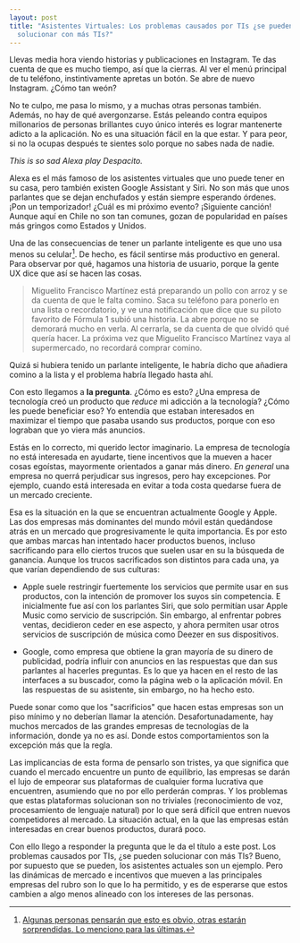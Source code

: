 ```yaml
---
layout: post
title: "Asistentes Virtuales: Los problemas causados por TIs ¿se pueden
  solucionar con más TIs?"
---
```


Llevas media hora viendo historias y publicaciones en Instagram. Te das
cuenta de que es mucho tiempo, así que la cierras. Al ver el menú
principal de tu teléfono, instintivamente apretas un botón. Se abre de nuevo Instagram. ¿Cómo tan weón?

No te culpo, me pasa lo mismo, y a muchas otras personas también.
Además, no hay de qué avergonzarse. Estás peleando contra equipos
millonarios de personas brillantes cuyo único interés es lograr
mantenerte adicto a la aplicación. No es una situación fácil en la que
estar. Y para peor, si no la ocupas después te sientes solo porque no
sabes nada de nadie.

*This is so sad Alexa play Despacito.*

Alexa es el más famoso de los asistentes virtuales que uno puede tener
en su casa, pero también existen Google Assistant y Siri. No son más que
unos parlantes que se dejan enchufados y están siempre esperando
órdenes. ¡Pon un temporizador! ¿Cuál es mi próximo evento? ¡Siguiente
canción! Aunque aquí en Chile no son tan comunes, gozan de popularidad
en países más gringos como Estados y Unidos.

Una de las consecuencias de tener un parlante inteligente es que uno usa
menos su celular[^1]. De hecho, es fácil sentirse más productivo en
general. Para observar por qué, hagamos una historia de usuario, porque
la gente UX dice que así se hacen las cosas.

> Miguelito Francisco Martínez está preparando un pollo con arroz y se
> da cuenta de que le falta comino. Saca su teléfono para ponerlo en una
> lista o recordatorio, y ve una notificación que dice que su piloto
> favorito de Fórmula 1 subió una historia. La abre porque no se
> demorará mucho en verla. Al cerrarla, se da cuenta de que olvidó qué
> quería hacer. La próxima vez que Miguelito Francisco Martínez vaya al
> supermercado, no recordará comprar comino.

Quizá si hubiera tenido un parlante inteligente, le habría dicho que
añadiera comino a la lista y el problema habría llegado hasta ahí.

Con esto llegamos a **la pregunta**. ¿Cómo es esto? ¿Una empresa de
tecnología creó un producto que *reduce* mi adicción a la tecnología?
¿Cómo les puede beneficiar eso? Yo entendía que estaban interesados en
maximizar el tiempo que pasaba usando sus productos, porque con eso
lograban que yo viera más anuncios.

Estás en lo correcto, mi querido lector imaginario. La empresa de
tecnología no está interesada en ayudarte, tiene incentivos que la
mueven a hacer cosas egoístas, mayormente orientados a ganar más dinero.
*En general* una empresa no querrá perjudicar sus ingresos, pero hay
excepciones. Por ejemplo, cuando está interesada en evitar a toda costa
quedarse fuera de un mercado creciente.

Esa es la situación en la que se encuentran actualmente Google y Apple.
Las dos empresas más dominantes del mundo móvil están quedándose atrás
en un mercado que progresivamente le quita importancia. Es por esto que
ambas marcas han intentado hacer productos buenos, incluso
sacrificando para ello ciertos trucos que suelen usar en su
la búsqueda de ganancia. Aunque los trucos sacrificados son distintos
para cada una, ya que varían dependiendo de sus culturas:

-   Apple suele restringir fuertemente los servicios que permite usar en
    sus productos, con la intención de promover los suyos sin
    competencia. E inicialmente fue así con los parlantes Siri, que solo
    permitían usar Apple Music como servicio de suscripción. Sin
    embargo, al enfrentar pobres ventas, decidieron ceder en ese
    aspecto, y ahora permiten usar otros servicios de suscripción de
    música como Deezer en sus dispositivos.

-   Google, como empresa que obtiene la gran mayoría de su dinero de
    publicidad, podría influir con anuncios en las respuestas que dan
    sus parlantes al hacerles preguntas. Es lo que ya hacen en el resto
    de las interfaces a su buscador, como la página web o la aplicación
    móvil. En las respuestas de su asistente, sin embargo, no ha hecho
    esto.

Puede sonar como que los "sacrificios" que hacen estas empresas son un
piso mínimo y no deberían llamar la atención. Desafortunadamente, hay
muchos mercados de las grandes empresas de tecnologías de la
información, donde ya no es así. Donde estos comportamientos son la
excepción más que la regla.

Las implicancias de esta forma de pensarlo son tristes, ya que significa
que cuando el mercado encuentre un punto de equilibrio, las empresas se
darán el lujo de empeorar sus plataformas de cualquier forma lucrativa
que encuentren, asumiendo que no por ello perderán compras. Y los
problemas que estas plataformas solucionan son no triviales
(reconocimiento de voz, procesamiento de lenguaje natural) por lo que
será difícil que entren nuevos competidores al mercado. La situación
actual, en la que las empresas están interesadas en crear buenos
productos, durará poco.

Con ello llego a responder la pregunta que le da el título a este post.
Los problemas causados por TIs, ¿se pueden solucionar con más TIs?
Bueno, por supuesto que se pueden, los asistentes actuales son un
ejemplo. Pero las dinámicas de mercado e incentivos que mueven a las
principales empresas del rubro son lo que lo ha permitido, y es de
esperarse que estos cambien a algo menos alineado con los intereses de
las personas.

[^1]: [Algunas personas pensarán que esto es obvio, otras estarán
    sorprendidas. Lo menciono para las últimas.](https://www.cnet.com/news/owners-of-smart-speakers-use-phones-less-says-survey/)
